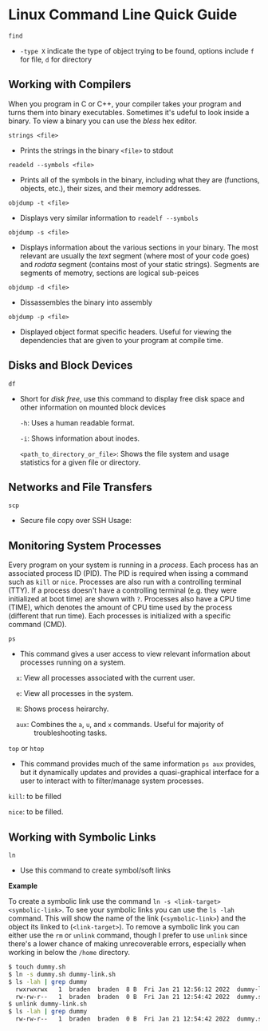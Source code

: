 # Linux Command Line Quick Guide

`find`

- `-type X` indicate the type of object trying to be found, options include `f` for file, `d` for directory 

## Working with Compilers

When you program in C or C++, your compiler takes your program and turns them into binary executables. Sometimes it's udeful to look inside a binary. To view a binary you can use the *bless* hex editor.

`strings <file>`

- Prints the strings in the binary `<file>` to stdout 

`readeld --symbols <file>`

- Prints all of the symbols in the binary, including what they are (functions, objects, etc.), their sizes, and their memory addresses.

`objdump -t <file>`

- Displays very similar information to `readelf --symbols`

`objdump -s <file>`

- Displays information about the various sections in your binary. The most relevant are usually the *text* segment (where most of your code goes) and *rodata* segment (contains most of your static strings). Segments are segments of memotry, sections are logical sub-peices

`objdump -d <file>`

- Dissassembles the binary into assembly

`objdump -p <file>`

- Displayed object format specific headers. Useful for viewing the dependencies that are given to your program at compile time.

## Disks and Block Devices

`df`

- Short for *disk free*, use this command to display free disk space and other information on mounted block devices
  
  `-h`: Uses a human readable format.
  
  `-i`: Shows information about inodes.
  
  `<path_to_directory_or_file>`: Shows the file system and usage statistics for a given file or directory.

## Networks and File Transfers

`scp`

- Secure file copy over SSH
  Usage:

## Monitoring System Processes

Every program on your system is running in a *process*. Each process has an associated process ID (PID). The PID is required when issing a command such as `kill` or `nice`. Processes are also run with a controlling terminal (TTY). If a process doesn't have a controlling terminal (e.g. they were initialized at boot time) are shown with `?`. Processes also have a CPU time (TIME), which denotes the amount of CPU time used by the process (different that run time). Each processes is initialized with a specific command (CMD).

`ps`

- This command gives a user access to view relevant information about processes running on a system.

    `x`: View all processes associated with the current user.

    `e`: View all processes in the system.

    `H`: Shows process heirarchy.

    `aux`: Combines the `a`, `u`, and `x` commands. Useful for majority of                                troubleshooting tasks.

`top` or `htop`

- This command provides much of the same information `ps aux` provides, but it dynamically updates and provides a quasi-graphical interface for a user to interact with to filter/manage system processes.

`kill`: to be filled

`nice`: to be filled.

## Working with Symbolic Links

`ln`

- Use this command to create symbol/soft links

**Example**

To create a symbolic link use the command `ln -s <link-target> <symbolic-link>`.
To see your symbolic links you can use the `ls -lah` command. This will show the name of the link (`<symbolic-link>`) and the object its linked to (`<link-target>`).
To remove a symbolic link you can either use the `rm` or `unlink` command, though I prefer to use `unlink` since there's a lower chance of making unrecoverable errors, especially when working in below the `/home` directory. 

```bash
$ touch dummy.sh
$ ln -s dummy.sh dummy-link.sh
$ ls -lah | grep dummy
  rwxrwxrwx   1  braden  braden  8 B  Fri Jan 21 12:56:12 2022  dummy-link.sh ⇒ dummy.sh
  rw-rw-r--   1  braden  braden  0 B  Fri Jan 21 12:54:42 2022  dummy.sh 
$ unlink dummy-link.sh
$ ls -lah | grep dummy
  rw-rw-r--   1  braden  braden  0 B  Fri Jan 21 12:54:42 2022  dummy.sh
```
